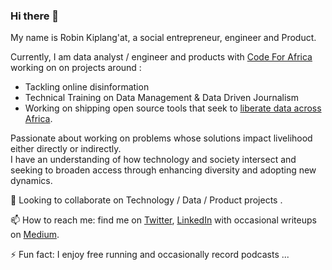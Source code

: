 ### Hi there 👋

My name is Robin Kiplang'at, a social entrepreneur, engineer and Product.  


<!--
**robinkiplangat/RobinKiplangat/** is a ✨ _special_ ✨ repository because its `README.md` (this file) appears on your GitHub profile. -->
Currently, I am data analyst / engineer  and products with [Code For Africa](https://github.com/CodeForAfrica) working on 
on projects around :
- Tackling online disinformation
- Technical Training on Data Management & Data Driven  Journalism  
- Working on shipping open source tools  that seek to [liberate data across Africa](https://data.connectedafrica.net/).

Passionate about working on problems whose solutions impact livelihood either directly or indirectly.  
I have an understanding of how technology and society intersect and seeking to broaden access through enhancing 
diversity and adopting new dynamics.  

🤔 Looking to collaborate on Technology / Data  / Product  projects .  


 📫 How to reach me: find me on [Twitter](https://twitter.com/RobinKiplangat), [LinkedIn](https://www.linkedin.com/in/robinkiplangat/) with occasional 
writeups on [Medium](https://medium.com/@RobinKiplangat).

⚡ Fun fact: I enjoy free running and occasionally record podcasts ...
<!--[black_white_Robin](https://user-images.githubusercontent.com/5486449/110309607-9e633300-8012-11eb-9cbb-75d5a4370662.jpg) -->

